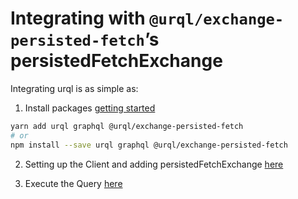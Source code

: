 # Integrating with `@urql/exchange-persisted-fetch`’s persistedFetchExchange

Integrating urql is as simple as:

1. Install packages [getting started](https://formidable.com/open-source/urql/docs/basics/react-preact/)

```sh
yarn add urql graphql @urql/exchange-persisted-fetch
# or
npm install --save urql graphql @urql/exchange-persisted-fetch
```

2. Setting up the Client and adding persistedFetchExchange [here](src/App.js)

3. Execute the Query [here](src/pages/LocationsList.js)

